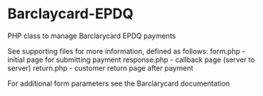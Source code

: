 Barclaycard-EPDQ
================

PHP class to manage Barclarycard EPDQ payments

See supporting files for more information, defined as follows:
form.php - initial page for submitting payment
response.php - callback page (server to server)
return.php - customer return page after payment

For additional form parameters see the Barclarycard documentation

